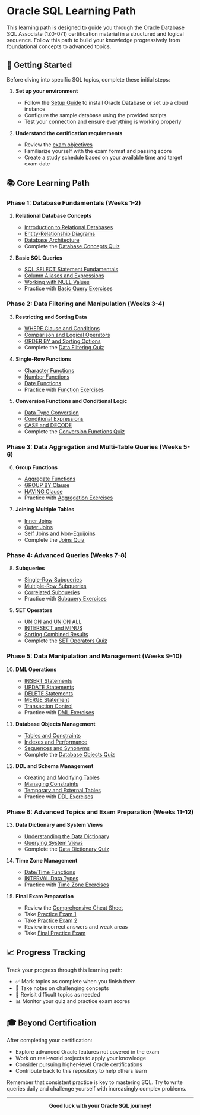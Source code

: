# Oracle SQL Learning Path

This learning path is designed to guide you through the Oracle Database SQL Associate (1Z0-071) certification material in a structured and logical sequence. Follow this path to build your knowledge progressively from foundational concepts to advanced topics.

## 🏁 Getting Started

Before diving into specific SQL topics, complete these initial steps:

1. **Set up your environment**
   - Follow the [Setup Guide](setup/README.md) to install Oracle Database or set up a cloud instance
   - Configure the sample database using the provided scripts
   - Test your connection and ensure everything is working properly

2. **Understand the certification requirements**
   - Review the [exam objectives](https://education.oracle.com/oracle-database-sql/pexam_1Z0-071)
   - Familiarize yourself with the exam format and passing score
   - Create a study schedule based on your available time and target exam date

## 📚 Core Learning Path

### Phase 1: Database Fundamentals (Weeks 1-2)

1. **Relational Database Concepts**
   - [Introduction to Relational Databases](topics/001-relational-database-concepts/concepts.md)
   - [Entity-Relationship Diagrams](topics/001-relational-database-concepts/erd-guide.md)
   - [Database Architecture](topics/001-relational-database-concepts/architecture.md)
   - Complete the [Database Concepts Quiz](quizzes/001-database-concepts.md)

2. **Basic SQL Queries**
   - [SQL SELECT Statement Fundamentals](topics/002-retrieving-data/select-basics.md)
   - [Column Aliases and Expressions](topics/002-retrieving-data/aliases-expressions.md)
   - [Working with NULL Values](topics/002-retrieving-data/null-values.md)
   - Practice with [Basic Query Exercises](exercises/beginner/basic-queries.md)

### Phase 2: Data Filtering and Manipulation (Weeks 3-4)

3. **Restricting and Sorting Data**
   - [WHERE Clause and Conditions](topics/003-restricting-sorting/where-clause.md)
   - [Comparison and Logical Operators](topics/003-restricting-sorting/operators.md)
   - [ORDER BY and Sorting Options](topics/003-restricting-sorting/sorting.md)
   - Complete the [Data Filtering Quiz](quizzes/003-filtering-sorting.md)

4. **Single-Row Functions**
   - [Character Functions](topics/004-single-row-functions/character-functions.md)
   - [Number Functions](topics/004-single-row-functions/number-functions.md)
   - [Date Functions](topics/004-single-row-functions/date-functions.md)
   - Practice with [Function Exercises](exercises/intermediate/functions.md)

5. **Conversion Functions and Conditional Logic**
   - [Data Type Conversion](topics/005-conversion-functions/type-conversion.md)
   - [Conditional Expressions](topics/005-conversion-functions/conditional-expressions.md)
   - [CASE and DECODE](topics/005-conversion-functions/case-decode.md)
   - Complete the [Conversion Functions Quiz](quizzes/005-conversion-functions.md)

### Phase 3: Data Aggregation and Multi-Table Queries (Weeks 5-6)

6. **Group Functions**
   - [Aggregate Functions](topics/006-group-functions/aggregate-functions.md)
   - [GROUP BY Clause](topics/006-group-functions/group-by.md)
   - [HAVING Clause](topics/006-group-functions/having.md)
   - Practice with [Aggregation Exercises](exercises/intermediate/aggregation.md)

7. **Joining Multiple Tables**
   - [Inner Joins](topics/007-multiple-tables/inner-joins.md)
   - [Outer Joins](topics/007-multiple-tables/outer-joins.md)
   - [Self Joins and Non-Equijoins](topics/007-multiple-tables/self-joins.md)
   - Complete the [Joins Quiz](quizzes/007-joins.md)

### Phase 4: Advanced Queries (Weeks 7-8)

8. **Subqueries**
   - [Single-Row Subqueries](topics/008-subqueries/single-row.md)
   - [Multiple-Row Subqueries](topics/008-subqueries/multiple-row.md)
   - [Correlated Subqueries](topics/008-subqueries/correlated.md)
   - Practice with [Subquery Exercises](exercises/advanced/subqueries.md)

9. **SET Operators**
   - [UNION and UNION ALL](topics/009-set-operators/union.md)
   - [INTERSECT and MINUS](topics/009-set-operators/intersect-minus.md)
   - [Sorting Combined Results](topics/009-set-operators/sorting.md)
   - Complete the [SET Operators Quiz](quizzes/009-set-operators.md)

### Phase 5: Data Manipulation and Management (Weeks 9-10)

10. **DML Operations**
    - [INSERT Statements](topics/010-dml-statements/insert.md)
    - [UPDATE Statements](topics/010-dml-statements/update.md)
    - [DELETE Statements](topics/010-dml-statements/delete.md)
    - [MERGE Statement](topics/010-dml-statements/merge.md)
    - [Transaction Control](topics/010-dml-statements/transactions.md)
    - Practice with [DML Exercises](exercises/advanced/dml-operations.md)

11. **Database Objects Management**
    - [Tables and Constraints](topics/011-database-objects/tables-constraints.md)
    - [Indexes and Performance](topics/011-database-objects/indexes.md)
    - [Sequences and Synonyms](topics/011-database-objects/sequences-synonyms.md)
    - Complete the [Database Objects Quiz](quizzes/011-database-objects.md)

12. **DDL and Schema Management**
    - [Creating and Modifying Tables](topics/012-ddl/create-alter-tables.md)
    - [Managing Constraints](topics/012-ddl/constraints.md)
    - [Temporary and External Tables](topics/012-ddl/special-tables.md)
    - Practice with [DDL Exercises](exercises/advanced/ddl-operations.md)

### Phase 6: Advanced Topics and Exam Preparation (Weeks 11-12)

13. **Data Dictionary and System Views**
    - [Understanding the Data Dictionary](topics/013-data-dictionary/overview.md)
    - [Querying System Views](topics/013-data-dictionary/system-views.md)
    - Complete the [Data Dictionary Quiz](quizzes/013-data-dictionary.md)

14. **Time Zone Management**
    - [Date/Time Functions](topics/014-time-zones/datetime-functions.md)
    - [INTERVAL Data Types](topics/014-time-zones/interval-types.md)
    - Practice with [Time Zone Exercises](exercises/advanced/time-zones.md)

15. **Final Exam Preparation**
    - Review the [Comprehensive Cheat Sheet](cheat_sheets/comprehensive.md)
    - Take [Practice Exam 1](practice_exams/exam1.md)
    - Take [Practice Exam 2](practice_exams/exam2.md)
    - Review incorrect answers and weak areas
    - Take [Final Practice Exam](practice_exams/final.md)

## 📈 Progress Tracking

Track your progress through this learning path:

- ✅ Mark topics as complete when you finish them
- 📝 Take notes on challenging concepts
- 🔄 Revisit difficult topics as needed
- 📊 Monitor your quiz and practice exam scores

## 🎓 Beyond Certification

After completing your certification:

- Explore advanced Oracle features not covered in the exam
- Work on real-world projects to apply your knowledge
- Consider pursuing higher-level Oracle certifications
- Contribute back to this repository to help others learn

Remember that consistent practice is key to mastering SQL. Try to write queries daily and challenge yourself with increasingly complex problems.

---

<p align="center">
  <b>Good luck with your Oracle SQL journey!</b>
</p>

